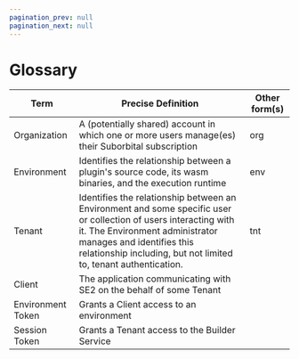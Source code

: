```yaml
---
pagination_prev: null
pagination_next: null
---
```


# Glossary

| Term                                                 | Precise Definition                                                                                                                                                                                                                                                                | Other form(s)              |
|------------------------------------------------------| ------------------------------------------------------------------------------------------------------------------------------------------------------------------------------------------------------------------------------------------------------- |-------------------------- |
| Organization                                         | A (potentially shared) account in which one or more users manage(es) their Suborbital subscription  |      org                                                                                                                                    |
| Environment                                                 | Identifies the relationship between a plugin's source code, its wasm binaries, and the execution runtime                                                       |      env                      |
| Tenant          | Identifies the relationship between an Environment and some specific user or collection of users interacting with it. The Environment administrator manages and identifies this relationship including, but not limited to, tenant authentication.                                                                                                                                             |   tnt                         |
| Client | The application communicating with SE2 on the behalf of some Tenant |                            |
| Environment Token    | Grants a Client access to an environment    |                            |
| Session Token  | Grants a Tenant access to the Builder Service                                                                                                                                     |                            |
